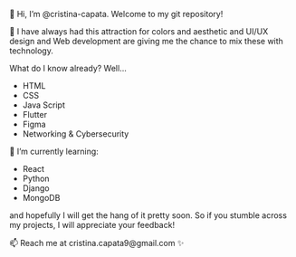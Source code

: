 👋 Hi, I’m @cristina-capata. Welcome to my git repository! <br>

👀 I have always had this attraction for colors and aesthetic and UI/UX design and Web development are giving me the chance to mix these with technology. <br>

<p>What do I know already? Well...
  <br><ul>
    <li>HTML</li>
    <li>CSS </li>
    <li>Java Script </li>
    <li>Flutter </li>
    <li>Figma </li>
    <li>Networking & Cybersecurity</li>
</ul><p>


<p>🌱 I’m currently learning: <br><ul> 
<li>React </li>
<li>Python </li>
<li>Django </li>
<li>MongoDB </li></ul>
and hopefully I will get the hang of it pretty soon. So if you stumble across my projects, I will appreciate your feedback! </p>
📫 Reach me at cristina.capata9@gmail.com ✨

<!---
cristina-capata/cristina-capata is a ✨ special ✨ repository because its `README.md` (this file) appears on your GitHub profile.
You can click the Preview link to take a look at your changes.
--->

